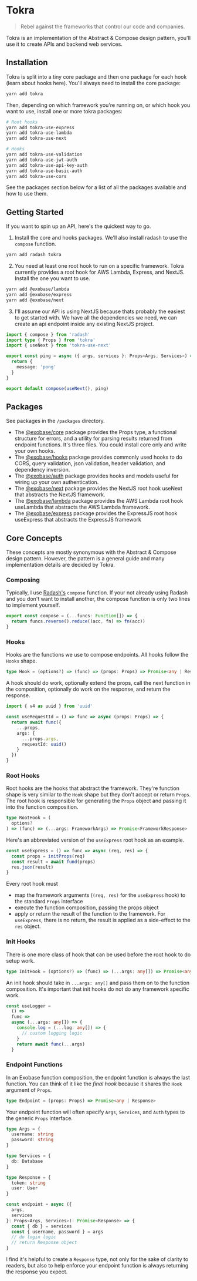 # Tokra

> Rebel against the frameworks that control our code and companies.

Tokra is an implementation of the Abstract & Compose design pattern, you'll use it to create APIs and backend web services.

## Installation

Tokra is split into a tiny core package and then one package for each hook (learn about hooks here). You'll always need to install the core package:

```sh
yarn add tokra
```

Then, depending on which framework you're running on, or which hook you want to use, install one or more tokra packages:

```sh
# Root hooks
yarn add tokra-use-express
yarn add tokra-use-lambda
yarn add tokra-use-next

# Hooks
yarn add tokra-use-validation
yarn add tokra-use-jwt-auth
yarn add tokra-use-api-key-auth
yarn add tokra-use-basic-auth
yarn add tokra-use-cors
```

See the packages section below for a list of all the packages available and how to use them.

## Getting Started

If you want to spin up an API, here's the quickest way to go.

1. Install the core and hooks packages. We'll also install radash to use the `compose` function.

```sh
yarn add radash tokra
```

2. You need at least one root hook to run on a specific framework. Tokra currently provides a root hook for AWS Lambda, Express, and NextJS. Install the one you want to use.

```sh
yarn add @exobase/lambda
yarn add @exobase/express
yarn add @exobase/next
```

3. I'll assume our API is using NextJS because thats probably the easiest to get started with. We have all the dependencies we need, we can create an api endpoint inside any existing NextJS project.

```ts
import { compose } from 'radash'
import type { Props } from 'tokra'
import { useNext } from 'tokra-use-next'

export const ping = async ({ args, services }: Props<Args, Services>) => {
  return {
    message: 'pong'
  }
}

export default compose(useNext(), ping)
```

## Packages

See packages in the `/packages` directory.

- The [@exobase/core](./packages/core) package provides the Props type, a functional structure for errors, and a utility for parsing results returned from endpoint functions. It's three files. You could install core only and write your own hooks.
- The [@exobase/hooks](./packages/hooks) package provides commonly used hooks to do CORS, query validation, json validation, header validation, and dependency inversion.
- The [@exobase/auth](./packages/auth) package provides hooks and models useful for wiring up your own authentication.
- The [@exobase/next](./packages/next) package provides the NextJS root hook useNext that abstracts the NextJS framework.
- The [@exobase/lambda](./packages/lambda) package provides the AWS Lambda root hook useLambda that abstracts the AWS Lambda framework.
- The [@exobase/express](./packages/express) package provides the ExpressJS root hook useExpress that abstracts the ExpressJS framework

## Core Concepts

These concepts are mostly synonymous with the Abstract & Compose design pattern. However, the pattern is a general guide and many implementation details are decided by Tokra.

### Composing

Typically, I use [Radash's](https://github.com/rayepps/radash) `compose` function. If your not already using Radash and you don't want to install another, the compose function is only two lines to implement yourself.

```ts
export const compose = (...funcs: Function[]) => {
  return funcs.reverse().reduce((acc, fn) => fn(acc))
}
```

### Hooks

Hooks are the functions we use to compose endpoints. All hooks follow the `Hooks` shape.

```ts
type Hook = (options?) => (func) => (props: Props) => Promise<any | Response>
```

A hook should do work, optionally extend the props, call the next function in the composition, optionally do work on the response, and return the response.

```ts
import { v4 as uuid } from 'uuid'

const useRequestId = () => func => async (props: Props) => {
  return await func({
    ...props,
    args: {
      ...props.args,
      requestId: uuid()
    }
  })
}
```

### Root Hooks

Root hooks are the hooks that abstract the framework. They're function shape is very similar to the `Hook` shape but they don't accept or return `Props`. The root hook is responsible for generating the `Props` object and passing it into the function composition.

```ts
type RootHook = (
  options?
) => (func) => (...args: FrameworkArgs) => Promise<FrameworkResponse>
```

Here's an abbreviated version of the `useExpress` root hook as an example.

```ts
const useExpress = () => func => async (req, res) => {
  const props = initProps(req)
  const result = await fund(props)
  res.json(result)
}
```

Every root hook must

- map the framework arguments (`(req, res)` for the `useExpress` hook) to the standard `Props` interface
- execute the function composition, passing the props object
- apply or return the result of the function to the framework. For `useExpress`, there is no return, the result is applied as a side-effect to the `res` object.

### Init Hooks

There is one more class of hook that can be used before the root hook to do setup work.

```ts
type InitHook = (options?) => (func) => (...args: any[]) => Promise<any>
```

An init hook should take in `...args: any[]` and pass them on to the function composition. It's important that init hooks do not do any framework specific work.

```ts
const useLogger =
  () =>
  func =>
  async (...args: any[]) => {
    console.log = (...log: any[]) => {
      // custom logging logic
    }
    return await func(...args)
  }
```

### Endpoint Functions

In an Exobase function composition, the endpoint function is always the last function. You can think of it like the _final hook_ because it shares the `Hook` argument of `Props`.

```ts
type Endpoint = (props: Props) => Promise<any | Response>
```

Your endpoint function will often specify `Args`, `Services`, and `Auth` types to the generic `Props` interface.

```ts
type Args = {
  username: string
  password: string
}

type Services = {
  db: Database
}

type Response = {
  token: string
  user: User
}

const endpoint = async ({
  args,
  services
}: Props<Args, Services>): Promise<Response> => {
  const { db } = services
  const { username, password } = args
  // do login logic
  // return Response object
}
```

I find it's helpful to create a `Response` type, not only for the sake of clarity to readers, but also to help enforce your endpoint function is always returning the response you expect.
